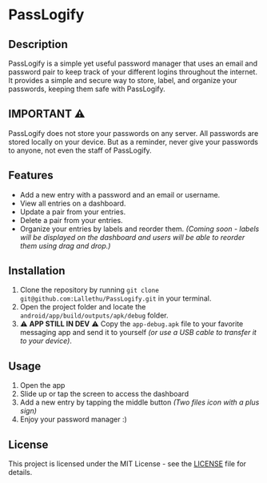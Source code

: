 # PassLogify

## Description

PassLogify is a simple yet useful password manager that uses an email and password pair to keep track of your different logins throughout the internet. It provides a simple and secure way to store, label, and organize your passwords, keeping them safe with PassLogify.

## IMPORTANT :warning:

PassLogify does not store your passwords on any server. All passwords are stored locally on your device.
But as a reminder, never give your passwords to anyone, not even the staff of PassLogify.

## Features

- Add a new entry with a password and an email or username.
- View all entries on a dashboard.
- Update a pair from your entries.
- Delete a pair from your entries.
- Organize your entries by labels and reorder them. _(Coming soon - labels will be displayed on the dashboard and users will be able to reorder them using drag and drop.)_

## Installation

1. Clone the repository by running `git clone git@github.com:Lallethu/PassLogify.git` in your terminal.
2. Open the project folder and locate the `android/app/build/outputs/apk/debug` folder.
3. :warning: **APP STILL IN DEV** :warning: Copy the `app-debug.apk` file to your favorite messaging app and send it to yourself _(or use a USB cable to transfer it to your device)_.

## Usage

1. Open the app
2. Slide up or tap the screen to access the dashboard
3. Add a new entry by tapping the middle button _(Two files icon with a plus sign)_
4. Enjoy your password manager :)

## License

This project is licensed under the MIT License - see the [LICENSE](LICENSE) file for details.
